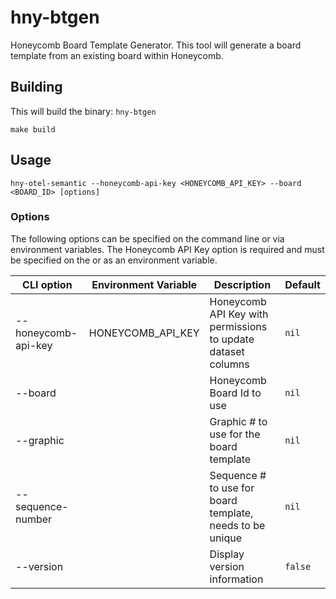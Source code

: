 # hny-btgen
Honeycomb Board Template Generator. This tool will generate a board template
from an existing board within Honeycomb.

## Building

This will build the binary: `hny-btgen`
```shell
make build
```

## Usage

```shell
hny-otel-semantic --honeycomb-api-key <HONEYCOMB_API_KEY> --board <BOARD_ID> [options]
```

### Options

The following options can be specified on the command line or via environment
variables. The Honeycomb API Key option is required and must be specified on the
or as an environment variable.

| CLI option          | Environment Variable | Description                                                  | Default |
|---------------------|----------------------|--------------------------------------------------------------|---------|
| --honeycomb-api-key | HONEYCOMB_API_KEY    | Honeycomb API Key with permissions to update dataset columns | `nil`   |
| --board             |                      | Honeycomb Board Id to use                                    | `nil`   |
| --graphic           |                      | Graphic # to use for the board template                      | `nil`   |
| --sequence-number   |                      | Sequence # to use for board template, needs to be unique     | `nil`   |
| --version           |                      | Display version information                                  | `false` |
